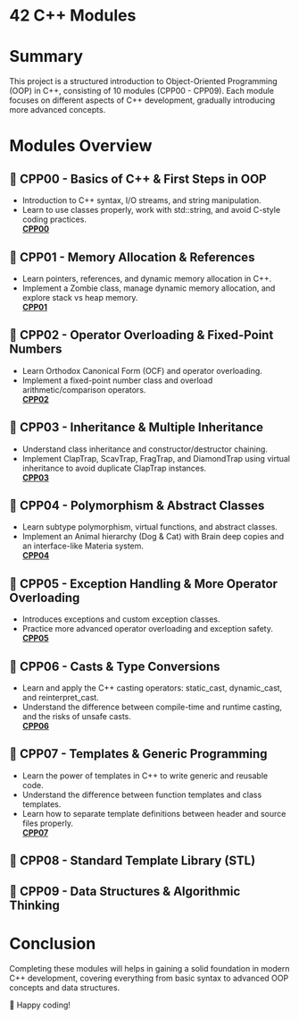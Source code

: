 # 42 C++ Modules
# Summary
This project is a structured introduction to Object-Oriented Programming (OOP) in C++, consisting of 10 modules (CPP00 - CPP09). Each module focuses on different aspects of C++ development, gradually introducing more advanced concepts.

# Modules Overview
## 📌 CPP00 - Basics of C++ & First Steps in OOP
- Introduction to C++ syntax, I/O streams, and string manipulation.
- Learn to use classes properly, work with std::string, and avoid C-style coding practices. <br>
[**CPP00**](https://github.com/tranhieutrung/CPP/tree/main/CPP00)
## 📌 CPP01 - Memory Allocation & References
- Learn pointers, references, and dynamic memory allocation in C++.
- Implement a Zombie class, manage dynamic memory allocation, and explore stack vs heap memory. <br>
[**CPP01**](https://github.com/tranhieutrung/CPP/tree/main/CPP01)
## 📌 CPP02 - Operator Overloading & Fixed-Point Numbers
- Learn Orthodox Canonical Form (OCF) and operator overloading.
- Implement a fixed-point number class and overload arithmetic/comparison operators. <br>
[**CPP02**](https://github.com/tranhieutrung/CPP/tree/main/CPP02)
## 📌 CPP03 - Inheritance & Multiple Inheritance
- Understand class inheritance and constructor/destructor chaining.
- Implement ClapTrap, ScavTrap, FragTrap, and DiamondTrap using virtual inheritance to avoid duplicate ClapTrap instances. <br>
[**CPP03**](https://github.com/tranhieutrung/CPP/tree/main/CPP03)
## 📌 CPP04 - Polymorphism & Abstract Classes
- Learn subtype polymorphism, virtual functions, and abstract classes.
- Implement an Animal hierarchy (Dog & Cat) with Brain deep copies and an interface-like Materia system. <br>
[**CPP04**](https://github.com/tranhieutrung/CPP/tree/main/CPP04)
## 📌 CPP05 - Exception Handling & More Operator Overloading
- Introduces exceptions and custom exception classes.
- Practice more advanced operator overloading and exception safety. <br>
[**CPP05**](https://github.com/tranhieutrung/CPP/tree/main/CPP05)
## 📌 CPP06 - Casts & Type Conversions
- Learn and apply the C++ casting operators: static_cast, dynamic_cast, and reinterpret_cast.
- Understand the difference between compile-time and runtime casting, and the risks of unsafe casts. <br>[**CPP06**](https://github.com/tranhieutrung/CPP/tree/main/CPP06)

## 📌 CPP07 - Templates & Generic Programming
- Learn the power of templates in C++ to write generic and reusable code.
- Understand the difference between function templates and class templates.
- Learn how to separate template definitions between header and source files properly. <br>
[**CPP07**](https://github.com/tranhieutrung/CPP/tree/main/CPP07)
## 📌 CPP08 - Standard Template Library (STL)

## 📌 CPP09 - Data Structures & Algorithmic Thinking

# Conclusion
Completing these modules will helps in gaining a solid foundation in modern C++ development, covering everything from basic syntax to advanced OOP concepts and data structures.

🚀 Happy coding!
